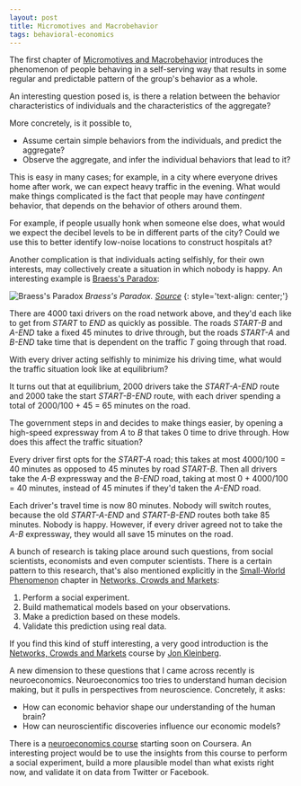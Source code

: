 ```yaml
---
layout: post
title: Micromotives and Macrobehavior
tags: behavioral-economics
---
```


The first chapter of [Micromotives and Macrobehavior][6] introduces the phenomenon
of people behaving in a self-serving way that results in some regular and predictable
pattern of the group's behavior as a whole.
 
An interesting question posed is, is there a relation between the
behavior characteristics of individuals and the characteristics of the aggregate?

More concretely, is it possible to,

   * Assume certain simple behaviors from the individuals, and predict the aggregate?
   * Observe the aggregate, and infer the individual behaviors that lead to it?

This is easy in many cases; for example, in a city where everyone drives home after
work, we can expect heavy traffic in the evening. What would make things complicated
is the fact that people may have *contingent* behavior, that depends on the
behavior of others around them.

For example, if people usually honk when someone else does, what would we
expect the decibel levels to be in different parts of the city? Could we use this
to better identify low-noise locations to construct hospitals at?

Another complication is that individuals acting selfishly, for their own interests,
may collectively create a situation in which nobody is happy. An interesting example
is [Braess's Paradox][8]:

![Braess's Paradox](http://upload.wikimedia.org/wikipedia/commons/0/01/Braess_paradox_road_example.svg)
*Braess's Paradox. [Source](http://commons.wikimedia.org/wiki/File:Braess_paradox_road_example.svg)*
{: style='text-align: center;'}

There are 4000 taxi drivers on the road network above, and they'd each like to get from
*START* to *END* as quickly as possible. The roads *START-B* and *A-END* take a fixed
45 minutes to drive through, but the roads *START-A* and *B-END* take time that is
dependent on the traffic *T* going through that road.

With every driver acting selfishly to minimize his driving time, what would the
traffic situation look like at equilibrium?

It turns out that at equilibrium, 2000 drivers take the *START-A-END* route and
2000 take the start *START-B-END* route, with each driver spending a total of
2000/100 + 45 = 65 minutes on the road.

The government steps in and decides to make things easier, by opening a high-speed
expressway from *A* to *B* that takes 0 time to drive through. How does this
affect the traffic situation?

Every driver first opts for the *START-A* road; this takes at most
 4000/100 = 40  minutes as opposed to 45 minutes by road
*START-B*. Then all drivers take the *A-B* expressway and the
*B-END* road, taking at most 0 + 4000/100 = 40  minutes, instead of
45 minutes if they'd taken the *A-END* road.

Each driver's travel time is now 80 minutes. Nobody will switch routes, because
the old *START-A-END* and *START-B-END* routes both take 85 minutes. Nobody is
happy. However, if every driver agreed not to take the *A-B* expressway, they would
all save 15 minutes on the road.

A bunch of research is taking place around such questions, from social scientists,
economists and even computer scientists. There is a certain pattern to this research,
that's also mentioned explicitly in the [Small-World Phenomenon][9] chapter in
[Networks, Crowds and Markets][5]:

   1. Perform a social experiment.
   2. Build mathematical models based on your observations.
   3. Make a prediction based on these models.
   4. Validate this prediction using real data.

If you find this kind of stuff interesting, a very good introduction is
the [Networks, Crowds and Markets][3] course by [Jon Kleinberg][2].

A new dimension to these questions that I came across
recently is neuroeconomics. Neuroeconomics too tries to understand human decision
making, but it pulls in perspectives from neuroscience. Concretely, it asks:

   * How can economic behavior shape our understanding of the human brain?
   * How can neuroscientific discoveries influence our economic models?

There is a [neuroeconomics course][4] starting soon on Coursera. An
interesting project would be to use the insights from this course to perform a
social experiment, build a more plausible model than what exists right now,
and validate it on data from Twitter or Facebook.

[1]: https://courses.cit.cornell.edu/info204_2007sp/
[2]: http://www.cs.cornell.edu/home/kleinber/
[3]: https://www.edx.org/course/cornellx/cornellx-info2040x-networks-crowds-1354
[4]: https://www.coursera.org/course/neuroec
[5]: http://www.cs.cornell.edu/home/kleinber/networks-book/
[6]: http://www.amazon.com/Micromotives-Macrobehavior-Thomas-C-Schelling/dp/0393329461
[7]: http://tembine.com/
[8]: http://en.wikipedia.org/wiki/Braess's_paradox
[9]: http://www.cs.cornell.edu/home/kleinber/networks-book/networks-book-ch20.pdf
